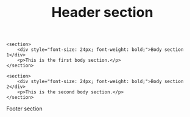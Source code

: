 <!DOCTYPE html>
<html>
<head>
	<title>My HTML Layout</title>
</head>
<body>
	<header>
		<div style="font-size: 36px; font-weight: bold;">Header section</div>
	</header>

	<section>
		<div style="font-size: 24px; font-weight: bold;">Body section 1</div>
		<p>This is the first body section.</p>
	</section>

	<section>
		<div style="font-size: 24px; font-weight: bold;">Body section 2</div>
		<p>This is the second body section.</p>
	</section>
<footer>
		<div>Footer section</div>
	</footer>
</body>
</html>
